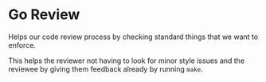 # Go Review

Helps our code review process by checking standard things that we want to
enforce.

This helps the reviewer not having to look for minor style issues and the
reviewee by giving them feedback already by running `make`.
